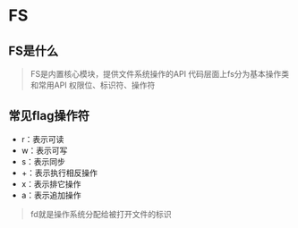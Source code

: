 # FS

## FS是什么

> FS是内置核心模块，提供文件系统操作的API
> 代码层面上fs分为基本操作类和常用API
> 权限位、标识符、操作符

## 常见flag操作符

- r：表示可读
- w：表示可写
- s：表示同步
- +：表示执行相反操作
- x：表示排它操作
- a：表示追加操作

> fd就是操作系统分配给被打开文件的标识
